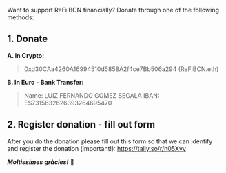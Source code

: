 Want to support ReFi BCN financially? Donate through one of the following methods:

## 1. Donate

**A. in Crypto:**
> 0xd30CAa4260A16994510d5858A2f4ce7Bb506a294 (ReFiBCN.eth)

**B. In Euro - Bank Transfer:**
> Name: LUIZ FERNANDO GOMEZ SEGALA
> IBAN: ES7315632626393264695470

## 2. Register donation - fill out form

After you do the donation please fill out this form so that we can identify and register the donation (important!): https://tally.so/r/n05Xvy

***Moltìssimes gràcies!*** 🙏